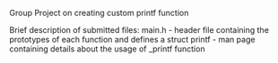 Group Project on creating custom printf function

Brief description of submitted files:
main.h - header file containing the prototypes of each function and defines a struct
printf - man page containing details about the usage of _printf function

